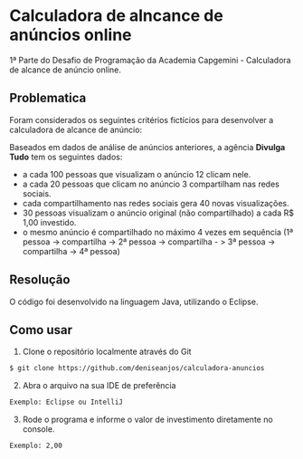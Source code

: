 # Calculadora de alncance de anúncios online

1ª Parte do Desafio de Programação da Academia Capgemini - Calculadora de alcance de anúncio online.

## Problematica

Foram considerados os seguintes critérios fictícios para desenvolver a calculadora de alcance de anúncio:

Baseados em dados de análise de anúncios anteriores, a agência <b>Divulga Tudo</b> tem os seguintes dados:

- a cada 100 pessoas que visualizam o anúncio 12 clicam nele.
- a cada 20 pessoas que clicam no anúncio 3 compartilham nas redes sociais.
- cada compartilhamento nas redes sociais gera 40 novas visualizações.
- 30 pessoas visualizam o anúncio original (não compartilhado) a cada R$ 1,00 investido.
- o mesmo anúncio é compartilhado no máximo 4 vezes em sequência (1ª pessoa -> compartilha -> 2ª pessoa -> compartilha - > 3ª pessoa -> compartilha -> 4ª pessoa)

## Resolução

O código foi desenvolvido na linguagem Java, utilizando o Eclipse.

## Como usar

1. Clone o repositório localmente através do Git
```sh
$ git clone https://github.com/deniseanjos/calculadora-anuncios
```
2. Abra o arquivo na sua IDE de preferência
```sh
Exemplo: Eclipse ou IntelliJ
```
3. Rode o programa e informe o valor de investimento diretamente no console.
```sh
Exemplo: 2,00
```
